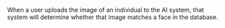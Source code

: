 When a user uploads the image of an individual to the AI system, that system will determine whether that image matches a face in the database. 